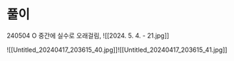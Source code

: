 # 풀이
240504 O 중간에 실수로 오래걸림, 
![[2024. 5. 4. - 21.jpg]]



![[Untitled_20240417_203615_40.jpg]]![[Untitled_20240417_203615_41.jpg]]